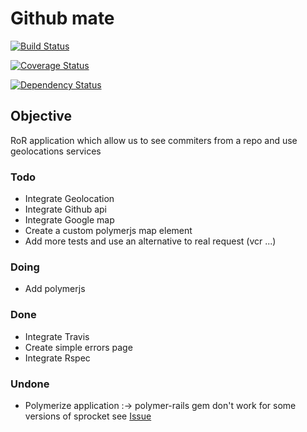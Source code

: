 Github mate
====

[![Build Status](https://travis-ci.org/mosleymos/github-mate.svg?branch=master)](https://travis-ci.org/mosleymos/github-mate)

[![Coverage Status](https://coveralls.io/repos/github/mosleymos/github-mate/badge.svg?branch=master)](https://coveralls.io/github/mosleymos/github-mate?branch=master)

[![Dependency Status](https://gemnasium.com/mosleymos/github-mate.svg)](https://gemnasium.com/mosleymos/github-mate)

## Objective

RoR application which allow us to see commiters from a repo and use geolocations services
### Todo

- Integrate Geolocation
- Integrate Github api
- Integrate Google map
- Create a custom polymerjs map element
- Add more tests and use an alternative to real request (vcr ...)

### Doing

- Add polymerjs

### Done

- Integrate Travis
- Create simple errors page
- Integrate Rspec

### Undone

- Polymerize application :-> polymer-rails gem don't work for some versions of sprocket see [Issue](https://github.com/alchapone/polymer-rails/issues/73)
